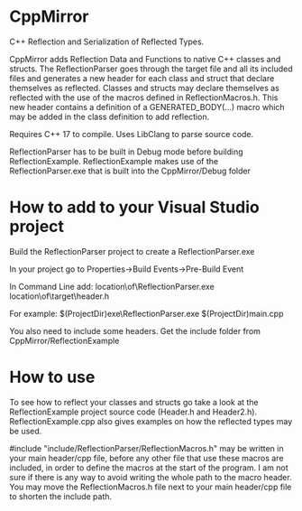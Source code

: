 # CppMirror

C++ Reflection and Serialization of Reflected Types.

CppMirror adds Reflection Data and Functions to native C++ classes and structs. The ReflectionParser goes through the target file and all its included files and generates a new header for each class and struct that declare themselves as reflected. Classes and structs may declare themselves as reflected with the use of the macros defined in ReflectionMacros.h. This new header contains a definition of a GENERATED_BODY(...) macro which may be added in the class definition to add reflection.

Requires C++ 17 to compile.
Uses LibClang to parse source code.

ReflectionParser has to be built in Debug mode before building ReflectionExample.
ReflectionExample makes use of the ReflectionParser.exe that is built into the CppMirror/Debug folder

# How to add to your Visual Studio project
Build the ReflectionParser project to create a ReflectionParser.exe

In your project go to Properties->Build Events->Pre-Build Event

In Command Line add: location\of\ReflectionParser.exe location\of\target\header.h

For example: $(ProjectDir)exe\ReflectionParser.exe $(ProjectDir)main.cpp

You also need to include some headers. Get the include folder from CppMirror/ReflectionExample

# How to use

To see how to reflect your classes and structs go take a look at the ReflectionExample project source code (Header.h and Header2.h).
ReflectionExample.cpp also gives examples on how the reflected types may be used.

#include "include/ReflectionParser/ReflectionMacros.h" may be written in your main header/cpp file, before any other file that use these macros are included, in order to define the macros at the start of the program. I am not sure if there is any way to avoid writing the whole path to the macro header. You may move the ReflectionMacros.h file next to your main header/cpp file to shorten the include path.
